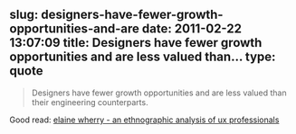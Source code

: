 slug: designers-have-fewer-growth-opportunities-and-are
date: 2011-02-22 13:07:09
title: Designers have fewer growth opportunities and are less valued than...
type: quote
---

> Designers have fewer growth opportunities and are less valued than their engineering counterparts.

Good read: [elaine wherry - an ethnographic analysis of ux professionals](http://www.ewherry.com/2010/01/an-ethnographic-analysis-of-ux-professionals/)
